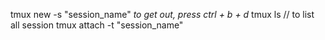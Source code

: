 tmux new -s "session_name"
*to get out, press ctrl + b + d*
tmux ls // to list all session
tmux attach -t "session_name"